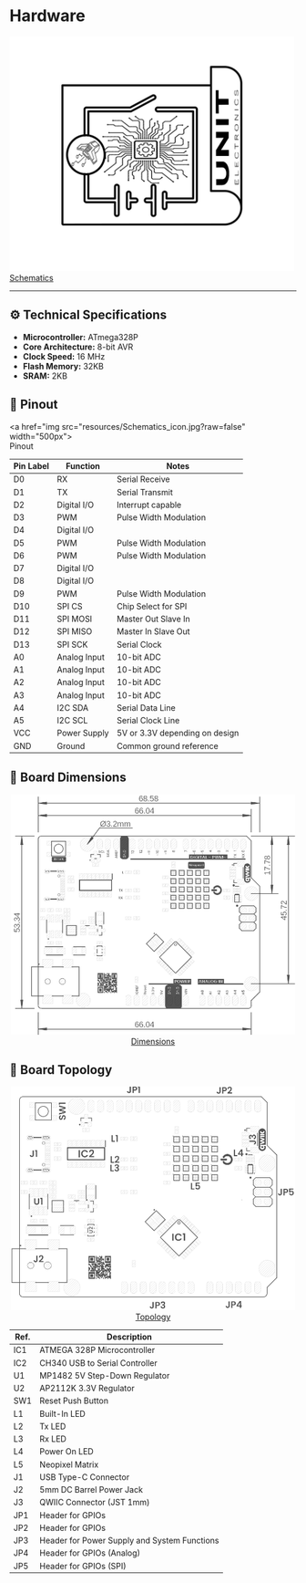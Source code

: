 # Hardware


<a href="./unit_sch_v_0_0_1_ue0081_Jun-R3.pdf"><img src="resources/Schematics_icon.jpg?raw=false" width="500px"><br/> Schematics</a>

---

## ⚙️ Technical Specifications

- **Microcontroller:** ATmega328P
- **Core Architecture:** 8-bit AVR
- **Clock Speed:** 16 MHz
- **Flash Memory:** 32KB
- **SRAM:** 2KB

## 🔌 Pinout

<a href="img src="resources/Schematics_icon.jpg?raw=false" width="500px"><br/> Pinout</a>

<div align="center">

| Pin Label | Function        | Notes                             |
|-----------|------------------|-----------------------------------|
| D0        | RX               | Serial Receive                    |
| D1        | TX               | Serial Transmit                   |
| D2        | Digital I/O      | Interrupt capable                 |
| D3        | PWM              | Pulse Width Modulation            |
| D4        | Digital I/O      |                                   |
| D5        | PWM              | Pulse Width Modulation            |
| D6        | PWM              | Pulse Width Modulation            |
| D7        | Digital I/O      |                                   |
| D8        | Digital I/O      |                                   |
| D9        | PWM              | Pulse Width Modulation            |
| D10       | SPI CS           | Chip Select for SPI               |
| D11       | SPI MOSI         | Master Out Slave In               |
| D12       | SPI MISO         | Master In Slave Out               |
| D13       | SPI SCK          | Serial Clock                      |
| A0        | Analog Input     | 10-bit ADC                        |
| A1        | Analog Input     | 10-bit ADC                        |
| A2        | Analog Input     | 10-bit ADC                        |
| A3        | Analog Input     | 10-bit ADC                        |
| A4        | I2C SDA         | Serial Data Line                  |
| A5        | I2C SCL         | Serial Clock Line                 |
| VCC       | Power Supply     | 5V or 3.3V depending on design    |
| GND       | Ground           | Common ground reference           |

</div>

## 📏 Board Dimensions
<div align="center">
<a href="./resources/unit_dimension_v_0_0_1_ue0081_Jun R3.png"><img src="./resources/unit_dimension_v_0_0_1_ue0081_Jun R3.png" width="500px"><br/>Dimensions</a>
</div>

## 📃 Board Topology
<div align="center">
<a href="./resources/unit_topology_v_0_0_1_ue0081_Jun R3.png"><img src="./resources/unit_topology_v_0_0_1_ue0081_Jun R3.png" width="500px"><br/>Topology</a>

| Ref.  | Description                                                                 |
|-------|-----------------------------------------------------------------------------|
| IC1   | ATMEGA 328P Microcontroller                                                 |
| IC2   | CH340 USB to Serial Controller                                              |
| U1    | MP1482 5V Step-Down Regulator                                               |
| U2    | AP2112K 3.3V Regulator                                                      |
| SW1   | Reset Push Button                                                           |
| L1    | Built-In LED                                                                |
| L2    | Tx LED                                                                      |
| L3    | Rx LED                                                                      |
| L4    | Power On LED                                                                |
| L5    | Neopixel Matrix                                                             |
| J1    | USB Type-C Connector                                                        |
| J2    | 5mm DC Barrel Power Jack                                                    |
| J3    | QWIIC Connector (JST 1mm)                                                   |
| JP1   | Header for GPIOs                                                            |
| JP2   | Header for GPIOs                                                            |
| JP3   | Header for Power Supply and System Functions                                |
| JP4   | Header for GPIOs (Analog)                                                   |
| JP5   | Header for GPIOs (SPI)                                                      |
</div>